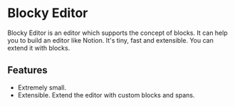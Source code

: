 
# Blocky Editor

Blocky Editor is an editor which supports the concept of blocks. It can help you to build an editor like Notion. It's tiny, fast and extensible. You can extend it with blocks.

## Features

- Extremely small.
- Extensible. Extend the editor with custom blocks and spans.
